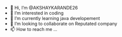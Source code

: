 - 👋 Hi, I’m @AKSHAYKARANDE26
- 👀 I’m interested in coding
- 🌱 I’m currently learning java developement
- 💞️ I’m looking to collaborate on Reputated company
- 📫 How to reach me ...

<!---
AKSHAYKARANDE26/AKSHAYKARANDE26 is a ✨ special ✨ repository because its `README.md` (this file) appears on your GitHub profile.
You can click the Preview link to take a look at your changes.
--->
